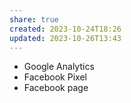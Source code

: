 ```yaml
---
share: true
created: 2023-10-24T18:26
updated: 2023-10-26T13:43
---
```

- Google Analytics
- Facebook Pixel
- Facebook page